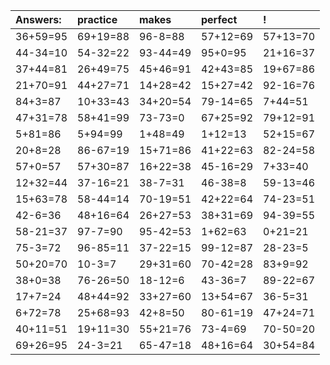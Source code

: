 | Answers: | practice | makes | perfect | ! |
| :--- | :--- | :--- | :--- | :--- |
| 36+59=95 | 69+19=88 | 96-8=88 | 57+12=69 | 57+13=70 | 
| 44-34=10 | 54-32=22 | 93-44=49 | 95+0=95 | 21+16=37 | 
| 37+44=81 | 26+49=75 | 45+46=91 | 42+43=85 | 19+67=86 | 
| 21+70=91 | 44+27=71 | 14+28=42 | 15+27=42 | 92-16=76 | 
| 84+3=87 | 10+33=43 | 34+20=54 | 79-14=65 | 7+44=51 | 
| 47+31=78 | 58+41=99 | 73-73=0 | 67+25=92 | 79+12=91 | 
| 5+81=86 | 5+94=99 | 1+48=49 | 1+12=13 | 52+15=67 | 
| 20+8=28 | 86-67=19 | 15+71=86 | 41+22=63 | 82-24=58 | 
| 57+0=57 | 57+30=87 | 16+22=38 | 45-16=29 | 7+33=40 | 
| 12+32=44 | 37-16=21 | 38-7=31 | 46-38=8 | 59-13=46 | 
| 15+63=78 | 58-44=14 | 70-19=51 | 42+22=64 | 74-23=51 | 
| 42-6=36 | 48+16=64 | 26+27=53 | 38+31=69 | 94-39=55 | 
| 58-21=37 | 97-7=90 | 95-42=53 | 1+62=63 | 0+21=21 | 
| 75-3=72 | 96-85=11 | 37-22=15 | 99-12=87 | 28-23=5 | 
| 50+20=70 | 10-3=7 | 29+31=60 | 70-42=28 | 83+9=92 | 
| 38+0=38 | 76-26=50 | 18-12=6 | 43-36=7 | 89-22=67 | 
| 17+7=24 | 48+44=92 | 33+27=60 | 13+54=67 | 36-5=31 | 
| 6+72=78 | 25+68=93 | 42+8=50 | 80-61=19 | 47+24=71 | 
| 40+11=51 | 19+11=30 | 55+21=76 | 73-4=69 | 70-50=20 | 
| 69+26=95 | 24-3=21 | 65-47=18 | 48+16=64 | 30+54=84 | 
